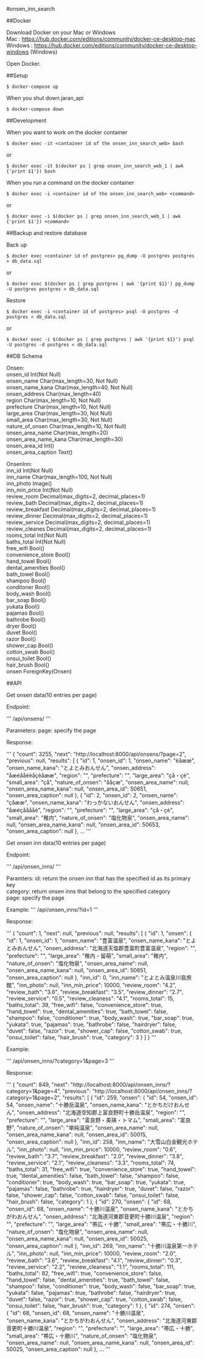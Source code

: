 #onsen_inn_search


##Docker

Download Docker on your Mac or Windows <br />
Mac : https://hub.docker.com/editions/community/docker-ce-desktop-mac <br />
Windows : https://hub.docker.com/editions/community/docker-ce-desktop-windows (Windows)

Open Docker.


##Setup

```
$ docker-compose up
```


When you shut down jaran\_api

```
$ docker-compose down
```


##Development

When you want to work on the docker container

```
$ docker exec -it <container id of the onsen_inn_search_web> bash
```

or 

```
$ docker exec -it $(docker ps | grep onsen_inn_search_web_1 | awk {'print $1'}) bash
```

When you run a command on the docker container

```
$ docker exec -i <container id of the onsen_inn_search_web> <command>
```

or

```
$ docker exec -i $(docker ps | grep onsen_inn_search_web_1 | awk {'print $1'}) <command>
```


##Backup and restore database

Back up

```
$ docker exec <container id of postgres> pg_dump -U postgres postgres > db_data.sql
```

or 

```
$ docker exec $(docker ps | grep postgres | awk '{print $1}') pg_dump -U postgres postgres > db_data.sql
```

Restore

```
$ docker exec -i <container id of postgres> psql -U postgres -d postgres < db_data.sql
```

or 

```
$ docker exec -i $(docker ps | grep postgres | awk '{print $1}') psql -U postgres -d postgres < db_data.sql
```


##DB Schema

Onsen:<br />
    onsen_id Int(Not Null)<br />
    onsen_name Char(max_length=30, Not Null)<br />
    onsen_name_kana Char(max_length=40, Not Null)<br />
    onsen_address Char(max_length=40)<br />
    region Char(max_length=10, Not Null)<br />
    prefecture Char(max_length=10, Not Null)<br />
    large_area Char(max_length=30, Not Null)<br />
    small_area Char(max_length=30, Not Null)<br />
    nature_of_onsen Char(max_length=10, Not Null)<br />
    onsen_area_name Char(max_length=20)<br />
    onsen_area_name_kana Char(max_length=30)<br />
    onsen_area_id Int()<br />
    onsen_area_caption Text()<br />

OnsenInn: <br />
    inn_id Int(Not Null)<br />
    inn_name Char(max_length=100, Not Null)<br />
    inn_photo Image()<br />
    inn_min_price Int(Not Null)<br />
    review_room Decimal(max_digits=2, decimal_places=1)<br />
    review_bath Decimal(max_digits=2, decimal_places=1)<br />
    review_breakfast Decimal(max_digits=2, decimal_places=1)<br />
    review_dinner Decimal(max_digits=2, decimal_places=1)<br />
    review_service Decimal(max_digits=2, decimal_places=1)<br />
    review_cleanes Decimal(max_digits=2, decimal_places=1)<br />
    rooms_total Int(Not Null)<br />
    baths_total Int(Not Null)<br />
    free_wifi Bool()<br />
    convenience_store Bool()<br />
    hand_towel Bool()<br />
    dental_amenities Bool()<br />
    bath_towel Bool()<br />
    shampoo Bool()<br />
    conditoner Bool()<br />
    body_wash Bool()<br />
    bar_soap Bool()<br />
    yukata Bool()<br />
    pajamas Bool()<br />
    bathrobe Bool()<br />
    dryer Bool()<br />
    duvet Bool()<br />
    razor Bool()<br />
    shower_cap Bool()<br />
    cotton_swab Bool()<br />
    onsui_toilet Bool()<br />
    hair_brush Bool()<br />
    onsen ForeignKey(Onsen)<br />

##API

Get onsen data(10 entries per page)

Endpoint:

'''
/api/onsens/
'''        

Parameters:
page: specify the page <br />

Response:

'''
{
    "count": 3255,
    "next": "http://localhost:8000/api/onsens/?page=2",
    "previous": null,
    "results": [
        {
            "id": 1,
            "onsen_id": 1,
            "onsen_name": "èåææ",
            "onsen_name_kana": "とよとみおんせん",
            "onsen_address": "åæéååéèåçèåææ",
            "region": "",
            "prefecture": "",
            "large_area": "çå・çè",
            "small_area": "çå",
            "nature_of_onsen": "ååçæ",
            "onsen_area_name": null,
            "onsen_area_name_kana": null,
            "onsen_area_id": 50651,
            "onsen_area_caption": null
        },
        {
            "id": 2,
            "onsen_id": 2,
            "onsen_name": "çåææ",
            "onsen_name_kana": "わっかないおんせん",
            "onsen_address": "åæéçååååè",
            "region": "",
            "prefecture": "",
            "large_area": "çå・çè",
            "small_area": "稚内",
            "nature_of_onsen": "塩化物泉",
            "onsen_area_name": null,
            "onsen_area_name_kana": null,
            "onsen_area_id": 50653,
            "onsen_area_caption": null
        },
        ...
'''

Get onsen inn data(10 entries per page)

Endpoint:

'''
/api/onsen_inns/
'''

Paramters:
id: return the onsen inn that has the specified id as its primary key<br />
category: return onsen inns that belong to the specified category<br />
page: specify the page<br />

Example: 
'''
/api/onsen_inns/?id=1
'''

Response:

'''
{
    "count": 1,
    "next": null,
    "previous": null,
    "results": [
        {
            "id": 1,
            "onsen": {
                "id": 1,
                "onsen_id": 1,
                "onsen_name": "豊富温泉",
                "onsen_name_kana": "とよとみおんせん",
                "onsen_address": "北海道天塩郡豊富町豊富温泉",
                "region": "",
                "prefecture": "",
                "large_area": "稚内・留萌",
                "small_area": "稚内",
                "nature_of_onsen": "塩化物泉",
                "onsen_area_name": null,
                "onsen_area_name_kana": null,
                "onsen_area_id": 50651,
                "onsen_area_caption": null
            },
            "inn_id": 0,
            "inn_name": "とよとみ温泉川島旅館",
            "inn_photo": null,
            "inn_min_price": 10000,
            "review_room": "4.2",
            "review_bath": "3.6",
            "review_breakfast": "3.5",
            "review_dinner": "2.7",
            "review_service": "0.5",
            "review_cleaness": "4.1",
            "rooms_total": 15,
            "baths_total": 39,
            "free_wifi": false,
            "convenience_store": true,
            "hand_towel": true,
            "dental_amenities": true,
            "bath_towel": false,
            "shampoo": false,
            "conditioner": true,
            "body_wash": true,
            "bar_soap": true,
            "yukata": true,
            "pajamas": true,
            "bathrobe": false,
            "hairdryer": false,
            "duvet": false,
            "razor": true,
            "shower_cap": false,
            "cotton_swab": true,
            "onsui_toilet": false,
            "hair_brush": true,
            "category": 3
        }
    ]
}
'''

Example: 

'''
/api/onsen_inns/?category=1&page=3
'''

Response:

'''
{
    "count": 849,
    "next": "http://localhost:8000/api/onsen_inns/?category=1&page=4",
    "previous": "http://localhost:8000/api/onsen_inns/?category=1&page=2",
    "results": [
        {
            "id": 259,
            "onsen": {
                "id": 54,
                "onsen_id": 54,
                "onsen_name": "十勝岳温泉",
                "onsen_name_kana": "とかちだけおんせん",
                "onsen_address": "北海道空知郡上富良野町十勝岳温泉",
                "region": "",
                "prefecture": "",
                "large_area": "富良野・美瑛・トマム",
                "small_area": "富良野",
                "nature_of_onsen": "単純温泉",
                "onsen_area_name": null,
                "onsen_area_name_kana": null,
                "onsen_area_id": 50015,
                "onsen_area_caption": null
            },
            "inn_id": 258,
            "inn_name": "大雪山白金観光ホテル",
            "inn_photo": null,
            "inn_min_price": 10000,
            "review_room": "0.6",
            "review_bath": "3.7",
            "review_breakfast": "2.0",
            "review_dinner": "3.8",
            "review_service": "2.1",
            "review_cleaness": "3.3",
            "rooms_total": 74,
            "baths_total": 31,
            "free_wifi": true,
            "convenience_store": true,
            "hand_towel": true,
            "dental_amenities": false,
            "bath_towel": false,
            "shampoo": false,
            "conditioner": true,
            "body_wash": true,
            "bar_soap": true,
            "yukata": true,
            "pajamas": false,
            "bathrobe": true,
            "hairdryer": true,
            "duvet": false,
            "razor": false,
            "shower_cap": false,
            "cotton_swab": false,
            "onsui_toilet": false,
            "hair_brush": false,
            "category": 1
        },
        {
            "id": 270,
            "onsen": {
                "id": 68,
                "onsen_id": 68,
                "onsen_name": "十勝川温泉",
                "onsen_name_kana": "とかちがわおんせん",
                "onsen_address": "北海道河東郡音更町十勝川温泉",
                "region": "",
                "prefecture": "",
                "large_area": "帯広・十勝",
                "small_area": "帯広・十勝川",
                "nature_of_onsen": "塩化物泉",
                "onsen_area_name": null,
                "onsen_area_name_kana": null,
                "onsen_area_id": 50025,
                "onsen_area_caption": null
            },
            "inn_id": 269,
            "inn_name": "十勝川温泉第一ホテル",
            "inn_photo": null,
            "inn_min_price": 10000,
            "review_room": "2.0",
            "review_bath": "3.6",
            "review_breakfast": "4.1",
            "review_dinner": "0.3",
            "review_service": "2.2",
            "review_cleaness": "1.1",
            "rooms_total": 111,
            "baths_total": 82,
            "free_wifi": true,
            "convenience_store": false,
            "hand_towel": false,
            "dental_amenities": true,
            "bath_towel": false,
            "shampoo": false,
            "conditioner": true,
            "body_wash": false,
            "bar_soap": true,
            "yukata": false,
            "pajamas": true,
            "bathrobe": false,
            "hairdryer": true,
            "duvet": false,
            "razor": true,
            "shower_cap": true,
            "cotton_swab": false,
            "onsui_toilet": false,
            "hair_brush": true,
            "category": 1
        },
        {
            "id": 274,
            "onsen": {
                "id": 68,
                "onsen_id": 68,
                "onsen_name": "十勝川温泉",
                "onsen_name_kana": "とかちがわおんせん",
                "onsen_address": "北海道河東郡音更町十勝川温泉",
                "region": "",
                "prefecture": "",
                "large_area": "帯広・十勝",
                "small_area": "帯広・十勝川",
                "nature_of_onsen": "塩化物泉",
                "onsen_area_name": null,
                "onsen_area_name_kana": null,
                "onsen_area_id": 50025,
                "onsen_area_caption": null
            },
            ...
'''



